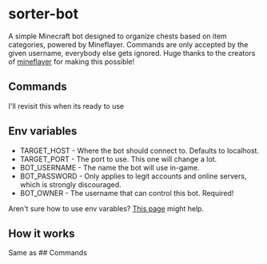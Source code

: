 # sorter-bot
A simple Minecraft bot designed to organize chests based on item categories, powered by Mineflayer. Commands are only accepted by the given username, everybody else gets ignored. Huge thanks to the creators of [mineflayer](https://github.com/PrismarineJS/mineflayer) for making this possible!

## Commands
I'll revisit this when its ready to use

## Env variables
- TARGET_HOST - Where the bot should connect to. Defaults to localhost.
- TARGET_PORT - The port to use. This one will change a lot.
- BOT_USERNAME - The name the bot will use in-game.
- BOT_PASSWORD - Only applies to legit accounts and online servers, which is strongly discouraged.
- BOT_OWNER - The username that can control this bot. Required!

Aren't sure how to use env varables? [This page](https://codeburst.io/process-env-what-it-is-and-why-when-how-to-use-it-effectively-505d0b2831e7) might help.

## How it works
Same as ## Commands
